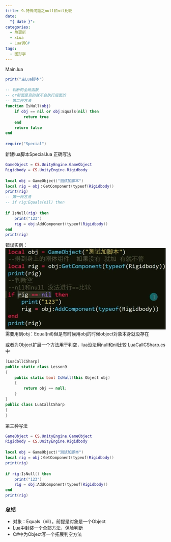 ```yaml
---
title: 9.特殊问题之null和nil比较
date:
  "{ date }": 
categories:
  - 热更新
  - xLua
  - Lua调C#
tags:
  - 图形学
---
```

Main.lua
```lua
print("主Lua脚本")

-- 判断的全局函数
-- or前面是真的就不会执行后面的
-- 第二种方法
function IsNull(obj)
	if obj == nil or obj:Equals(nil) then
		return true
	end
	return false
end

require("Special")
```
新建lua脚本Special.lua
正确写法
```lua
GameObject = CS.UnityEngine.GameObject
Rigidbody = CS.UnityEngine.Rigidbody

local obj = GameObject("测试加脚本")
local rig = obj：GetComponent(typeof(Rigidbody))
print(rig)
-- 第一种方法
-- if rig:Equals(nil) then

if IsNull(rig) then
	print("123")
	rig = obj:AddComponent(typeof(Rigidbody))
end
print(rig)
```
错误实例：
![](../../../../img/beishang20250313150229401.png)
需要用到obj：Equal(nil)但是有时候用obj的时候object对象本身就没存在

或者为Object扩展一个方法用于判空，lua没法用null和nil比较
LuaCallCSharp.cs中
```C#
[LuaCallCSharp]
public static class Lesson9
{
	public static bool IsNull(this Object obj)
	{
		return obj == null;
	}
}
public class LuaCallCSharp
{
}
```
第三种写法
```lua
GameObject = CS.UnityEngine.GameObject
Rigidbody = CS.UnityEngine.Rigidbody

local obj = GameObject("测试加脚本")
local rig = obj：GetComponent(typeof(Rigidbody))
print(rig)

if rig:IsNull() then
	print("123")
	rig = obj:AddComponent(typeof(Rigidbody))
end
print(rig)
```
### 总结
- 对象：Equals（nil）。前提是对象是一个Object
- Lua中封装一个全部方法，保险判断
- C#中为Object写一个拓展判空方法
